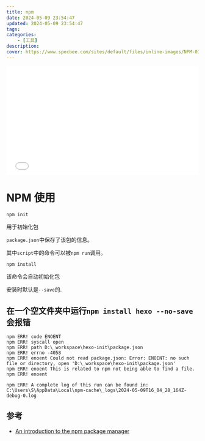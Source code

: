 ```yaml
---
title: npm
date: 2024-05-09 23:54:47
updated: 2024-05-09 23:54:47
tags:
categories:
    - [工具]
description:
cover: https://www.specbee.com/sites/default/files/inline-images/NPM-01_0.jpg
---
```


<iframe style="width: 100%; aspect-ratio: 16/9;" src="//player.bilibili.com/player.html?bvid=BV1Nx4118788&poster=1&autoplay=0" frameborder="no" scrolling="no"></iframe>

# NPM 使用

```shell
npm init
```

用于初始化包

`package.json`中保存了该包的信息。

其中`script`中的命令可以被`npm run`调用。

```shell
npm install
```

该命令会自动初始化包

安装时默认是`--save`的.

## 在一个空文件夹中运行`npm install hexo --no-save`会报错

```
npm ERR! code ENOENT
npm ERR! syscall open
npm ERR! path D:\_workspace\hexo-init\package.json
npm ERR! errno -4058
npm ERR! enoent Could not read package.json: Error: ENOENT: no such file or directory, open 'D:\_workspace\hexo-init\package.json'
npm ERR! enoent This is related to npm not being able to find a file.
npm ERR! enoent

npm ERR! A complete log of this run can be found in: C:\Users\S\AppData\Local\npm-cache\_logs\2024-05-09T16_04_28_164Z-debug-0.log
```

## 参考

- [An introduction to the npm package manager](https://nodejs.org/en/learn/getting-started/an-introduction-to-the-npm-package-manager)
